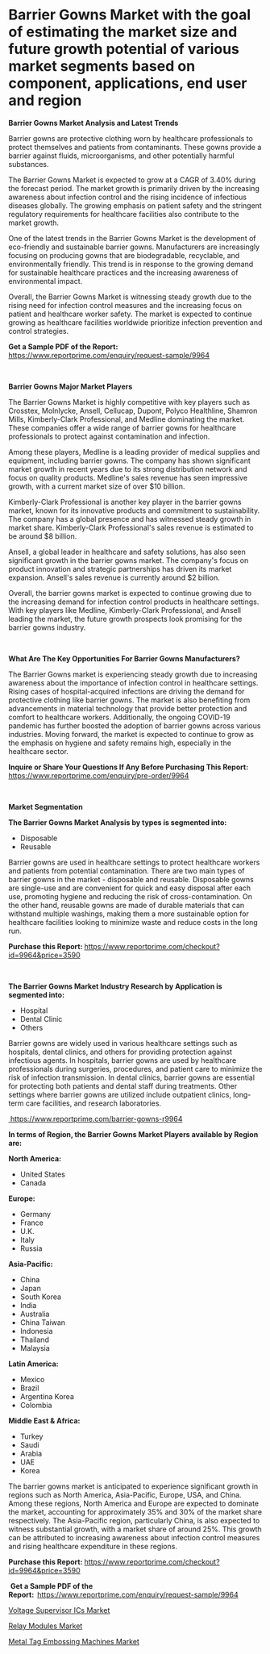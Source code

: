 <p><h1>Barrier Gowns Market with the goal of estimating the market size and future growth potential of various market segments based on component, applications, end user and region</h1></p><p><strong>Barrier Gowns Market Analysis and Latest Trends</strong></p>
<p><p>Barrier gowns are protective clothing worn by healthcare professionals to protect themselves and patients from contaminants. These gowns provide a barrier against fluids, microorganisms, and other potentially harmful substances.</p><p>The Barrier Gowns Market is expected to grow at a CAGR of 3.40% during the forecast period. The market growth is primarily driven by the increasing awareness about infection control and the rising incidence of infectious diseases globally. The growing emphasis on patient safety and the stringent regulatory requirements for healthcare facilities also contribute to the market growth.</p><p>One of the latest trends in the Barrier Gowns Market is the development of eco-friendly and sustainable barrier gowns. Manufacturers are increasingly focusing on producing gowns that are biodegradable, recyclable, and environmentally friendly. This trend is in response to the growing demand for sustainable healthcare practices and the increasing awareness of environmental impact.</p><p>Overall, the Barrier Gowns Market is witnessing steady growth due to the rising need for infection control measures and the increasing focus on patient and healthcare worker safety. The market is expected to continue growing as healthcare facilities worldwide prioritize infection prevention and control strategies.</p></p>
<p><strong>Get a Sample PDF of the Report:&nbsp;</strong> <a href="https://www.reportprime.com/enquiry/request-sample/9964">https://www.reportprime.com/enquiry/request-sample/9964</a></p>
<p>&nbsp;</p>
<p><strong>Barrier Gowns Major Market Players</strong></p>
<p><p>The Barrier Gowns Market is highly competitive with key players such as Crosstex, Molnlycke, Ansell, Cellucap, Dupont, Polyco Healthline, Shamron Mills, Kimberly-Clark Professional, and Medline dominating the market. These companies offer a wide range of barrier gowns for healthcare professionals to protect against contamination and infection.</p><p>Among these players, Medline is a leading provider of medical supplies and equipment, including barrier gowns. The company has shown significant market growth in recent years due to its strong distribution network and focus on quality products. Medline's sales revenue has seen impressive growth, with a current market size of over $10 billion.</p><p>Kimberly-Clark Professional is another key player in the barrier gowns market, known for its innovative products and commitment to sustainability. The company has a global presence and has witnessed steady growth in market share. Kimberly-Clark Professional's sales revenue is estimated to be around $8 billion.</p><p>Ansell, a global leader in healthcare and safety solutions, has also seen significant growth in the barrier gowns market. The company's focus on product innovation and strategic partnerships has driven its market expansion. Ansell's sales revenue is currently around $2 billion.</p><p>Overall, the barrier gowns market is expected to continue growing due to the increasing demand for infection control products in healthcare settings. With key players like Medline, Kimberly-Clark Professional, and Ansell leading the market, the future growth prospects look promising for the barrier gowns industry.</p></p>
<p>&nbsp;</p>
<p><strong>What Are The Key Opportunities For Barrier Gowns Manufacturers?</strong></p>
<p><p>The Barrier Gowns market is experiencing steady growth due to increasing awareness about the importance of infection control in healthcare settings. Rising cases of hospital-acquired infections are driving the demand for protective clothing like barrier gowns. The market is also benefiting from advancements in material technology that provide better protection and comfort to healthcare workers. Additionally, the ongoing COVID-19 pandemic has further boosted the adoption of barrier gowns across various industries. Moving forward, the market is expected to continue to grow as the emphasis on hygiene and safety remains high, especially in the healthcare sector.</p></p>
<p><strong>Inquire or Share Your Questions If Any Before Purchasing This Report:</strong> <a href="https://www.reportprime.com/enquiry/pre-order/9964">https://www.reportprime.com/enquiry/pre-order/9964</a></p>
<p>&nbsp;</p>
<p><strong>Market Segmentation</strong></p>
<p><strong>The Barrier Gowns Market Analysis by types is segmented into:</strong></p>
<p><ul><li>Disposable</li><li>Reusable</li></ul></p>
<p><p>Barrier gowns are used in healthcare settings to protect healthcare workers and patients from potential contamination. There are two main types of barrier gowns in the market - disposable and reusable. Disposable gowns are single-use and are convenient for quick and easy disposal after each use, promoting hygiene and reducing the risk of cross-contamination. On the other hand, reusable gowns are made of durable materials that can withstand multiple washings, making them a more sustainable option for healthcare facilities looking to minimize waste and reduce costs in the long run.</p></p>
<p><strong>Purchase this Report:&nbsp;</strong><a href="https://www.reportprime.com/checkout?id=9964&price=3590">https://www.reportprime.com/checkout?id=9964&price=3590</a></p>
<p>&nbsp;</p>
<p><strong>The Barrier Gowns Market Industry Research by Application is segmented into:</strong></p>
<p><ul><li>Hospital</li><li>Dental Clinic</li><li>Others</li></ul></p>
<p><p>Barrier gowns are widely used in various healthcare settings such as hospitals, dental clinics, and others for providing protection against infectious agents. In hospitals, barrier gowns are used by healthcare professionals during surgeries, procedures, and patient care to minimize the risk of infection transmission. In dental clinics, barrier gowns are essential for protecting both patients and dental staff during treatments. Other settings where barrier gowns are utilized include outpatient clinics, long-term care facilities, and research laboratories.</p></p>
<p><a href="https://www.reportprime.com/barrier-gowns-r9964">&nbsp;https://www.reportprime.com/barrier-gowns-r9964</a></p>
<p><strong>In terms of Region, the Barrier Gowns Market Players available by Region are:</strong></p>
<p>
    <p> <strong> North America: </strong>
        <ul>
            <li>United States</li>
            <li>Canada</li>
        </ul>
        </p> 
    <p> <strong> Europe: </strong>
        <ul>
            <li>Germany</li>
            <li>France</li>
            <li>U.K.</li>
            <li>Italy</li>
            <li>Russia</li>
        </ul>
        </p> 
    <p> <strong> Asia-Pacific: </strong>
        <ul>
            <li>China</li>
            <li>Japan</li>
            <li>South Korea</li>
            <li>India</li>
            <li>Australia</li>
            <li>China Taiwan</li>
            <li>Indonesia</li>
            <li>Thailand</li>
            <li>Malaysia</li>
        </ul>
        </p> 
    <p> <strong> Latin America: </strong>
        <ul>
            <li>Mexico</li>
            <li>Brazil</li>
            <li>Argentina Korea</li>
            <li>Colombia</li>
        </ul>
        </p> 
    <p> <strong> Middle East & Africa: </strong>
        <ul>
            <li>Turkey</li>
            <li>Saudi</li>
            <li>Arabia</li>
            <li>UAE</li>
            <li>Korea</li>
        </ul>
    </p>
    </p>
<p><p>The barrier gowns market is anticipated to experience significant growth in regions such as North America, Asia-Pacific, Europe, USA, and China. Among these regions, North America and Europe are expected to dominate the market, accounting for approximately 35% and 30% of the market share respectively. The Asia-Pacific region, particularly China, is also expected to witness substantial growth, with a market share of around 25%. This growth can be attributed to increasing awareness about infection control measures and rising healthcare expenditure in these regions.</p></p>
<p><strong>Purchase this Report: </strong><a href="https://www.reportprime.com/checkout?id=9964&price=3590">https://www.reportprime.com/checkout?id=9964&price=3590</a></p>
<p>&nbsp;<strong>Get a Sample PDF of the Report:&nbsp;&nbsp;</strong><a href="https://www.reportprime.com/enquiry/request-sample/9964">https://www.reportprime.com/enquiry/request-sample/9964</a></p>
<p><strong></strong></p>
<p><p><a href="https://spotless-saver-8fd.notion.site/Voltage-Supervisor-ICs-Market-Size-and-Market-Trends-Complete-Industry-Overview-2024-to-2031-8cde0f31fd8a43af998e40da43331508">Voltage Supervisor ICs Market</a></p><p><a href="https://cautious-neon-760.notion.site/Relay-Modules-Market-Research-Report-Its-History-and-Forecast-2024-to-2031-eb182be818e844518696839ea0ad76ba">Relay Modules Market</a></p><p><a href="https://view.publitas.com/reportprime-1/metal-tag-embossing-machines-market-outlook-industry-overview-and-forecast-2024-to-2031/">Metal Tag Embossing Machines Market</a></p></p>